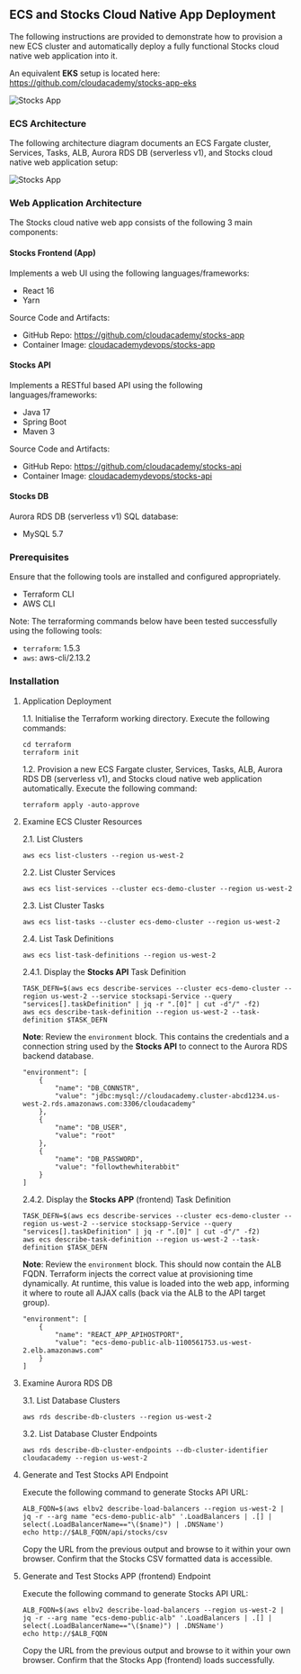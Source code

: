 ## ECS and Stocks Cloud Native App Deployment
The following instructions are provided to demonstrate how to provision a new ECS cluster and automatically deploy a fully functional Stocks cloud native web application into it.

An equivalent **EKS** setup is located here:
https://github.com/cloudacademy/stocks-app-eks

![Stocks App](/docs/stocks.png)

### ECS Architecture
The following architecture diagram documents an ECS Fargate cluster, Services, Tasks, ALB, Aurora RDS DB (serverless v1), and Stocks cloud native web application setup:

![Stocks App](/docs/ecs-stocks-v2.png)

### Web Application Architecture
The Stocks cloud native web app consists of the following 3 main components:

#### Stocks Frontend (App)

Implements a web UI using the following languages/frameworks:

- React 16
- Yarn

Source Code and Artifacts:

- GitHub Repo: https://github.com/cloudacademy/stocks-app
- Container Image: [cloudacademydevops/stocks-app](https://hub.docker.com/r/cloudacademydevops/stocks-app)

#### Stocks API

Implements a RESTful based API using the following languages/frameworks:

- Java 17
- Spring Boot
- Maven 3

Source Code and Artifacts:

- GitHub Repo: https://github.com/cloudacademy/stocks-api
- Container Image: [cloudacademydevops/stocks-api](https://hub.docker.com/r/cloudacademydevops/stocks-api)

#### Stocks DB

Aurora RDS DB (serverless v1) SQL database:

- MySQL 5.7

### Prerequisites
Ensure that the following tools are installed and configured appropriately.

- Terraform CLI
- AWS CLI

Note: The terraforming commands below have been tested successfully using the following tools:

- `terraform`: 1.5.3
- `aws`: aws-cli/2.13.2

### Installation

1. Application Deployment

    1.1. Initialise the Terraform working directory. Execute the following commands:

    ```
    cd terraform
    terraform init
    ```

    1.2. Provision a new ECS Fargate cluster, Services, Tasks, ALB, Aurora RDS DB (serverless v1), and Stocks cloud native web application automatically. Execute the following command:

    ```
    terraform apply -auto-approve
    ```

2. Examine ECS Cluster Resources

    2.1. List Clusters

    ```
    aws ecs list-clusters --region us-west-2
    ```

    2.2. List Cluster Services

    ```
    aws ecs list-services --cluster ecs-demo-cluster --region us-west-2
    ```

    2.3. List Cluster Tasks
    ```
    aws ecs list-tasks --cluster ecs-demo-cluster --region us-west-2
    ```

    2.4. List Task Definitions

    ```
    aws ecs list-task-definitions --region us-west-2
    ```

    2.4.1. Display the **Stocks API** Task Definition 

    ```
    TASK_DEFN=$(aws ecs describe-services --cluster ecs-demo-cluster --region us-west-2 --service stocksapi-Service --query "services[].taskDefinition" | jq -r ".[0]" | cut -d"/" -f2)
    aws ecs describe-task-definition --region us-west-2 --task-definition $TASK_DEFN
    ```

    **Note**: Review the `environment` block. This contains the credentials and a connection string used by the **Stocks API** to connect to the Aurora RDS backend database.

    ```
    "environment": [
        {
            "name": "DB_CONNSTR",
            "value": "jdbc:mysql://cloudacademy.cluster-abcd1234.us-west-2.rds.amazonaws.com:3306/cloudacademy"
        },
        {
            "name": "DB_USER",
            "value": "root"
        },
        {
            "name": "DB_PASSWORD",
            "value": "followthewhiterabbit"
        }
    ]
    ```

    2.4.2. Display the **Stocks APP** (frontend) Task Definition 

    ```
    TASK_DEFN=$(aws ecs describe-services --cluster ecs-demo-cluster --region us-west-2 --service stocksapp-Service --query "services[].taskDefinition" | jq -r ".[0]" | cut -d"/" -f2)
    aws ecs describe-task-definition --region us-west-2 --task-definition $TASK_DEFN
    ```

    **Note**: Review the `environment` block. This should now contain the ALB FQDN. Terraform injects the correct value at provisioning time dynamically. At runtime, this value is loaded into the web app, informing it where to route all AJAX calls (back via the ALB to the API target group).

    ```
    "environment": [
        {
            "name": "REACT_APP_APIHOSTPORT",
            "value": "ecs-demo-public-alb-1100561753.us-west-2.elb.amazonaws.com"
        }
    ]
    ```

3. Examine Aurora RDS DB

    3.1. List Database Clusters

    ```
    aws rds describe-db-clusters --region us-west-2
    ```

    3.2. List Database Cluster Endpoints

    ```
    aws rds describe-db-cluster-endpoints --db-cluster-identifier cloudacademy --region us-west-2
    ```

4. Generate and Test Stocks API Endpoint

    Execute the following command to generate Stocks API URL:

    ```
    ALB_FQDN=$(aws elbv2 describe-load-balancers --region us-west-2 | jq -r --arg name "ecs-demo-public-alb" '.LoadBalancers | .[] | select(.LoadBalancerName=="\($name)") | .DNSName')
    echo http://$ALB_FQDN/api/stocks/csv
    ```

    Copy the URL from the previous output and browse to it within your own browser. Confirm that the Stocks CSV formatted data is accessible.

5. Generate and Test Stocks APP (frontend) Endpoint

    Execute the following command to generate Stocks API URL:

    ```
    ALB_FQDN=$(aws elbv2 describe-load-balancers --region us-west-2 | jq -r --arg name "ecs-demo-public-alb" '.LoadBalancers | .[] | select(.LoadBalancerName=="\($name)") | .DNSName')
    echo http://$ALB_FQDN
    ```

    Copy the URL from the previous output and browse to it within your own browser. Confirm that the Stocks App (frontend) loads successfully.